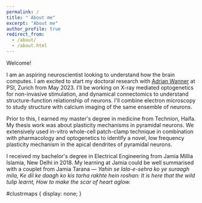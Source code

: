 ```yaml
---
permalink: /
title: " About me"
excerpt: "About me"
author_profile: true
redirect_from: 
  - /about/
  - /about.html
---
```


Welcome!

I am an aspiring neuroscientist looking to understand how the brain 
computes. I am excited to start my doctoral research with <a href="https://www.psi.ch/en/lnb/people/adrian-andreas-wanner">Adrian Wanner</a>  at PSI, Zurich
from May 2023. I'll be working on X-ray mediated optogenetics for non-invasive stimulation,
and dynamical connectomics to understand structure-function 
relationship of neurons. I'll combine electron microscopy to study 
structure with calcium imaging of the same ensemble of neurons.

Prior to this, I earned my master's degree in medicine from Technion, Haifa. My
thesis work was about plasticity mechanisms in pyramidal neurons. We extensively
used in-vitro whole-cell patch-clamp technique in combination with pharmacology
and optogenetics to identify a novel, low frequency plasticity mechanism in the apical
dendrites of pyramidal neurons.

I received my bachelor's degree in Electrical Engineering
from Jamia Millia Islamia, New Delhi in 2018. My learning at Jamia could
be well summarised with a couplet from Jamia Tarana — <i>Yahin se lala-e-sehra ko ye suraagh mila,
Ke dil ke daagh ko kis tarha rakhte hein roshan:</i> <i>It is here that the wild tulip learnt,
How to make the scar of heart aglow.</i>





<script type="text/javascript" id="clustrmaps" src="//clustrmaps.com/map_v2.js?d=6cCnZuQi2VqRnr2YQinvgJOfLY2c5Am1qIdwP0AiqRk&cl=000000&w=6"></script>

#clustrmaps {
  display: none;
}
